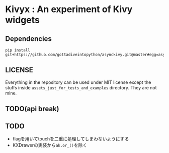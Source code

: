 # Kivyx : An experiment of Kivy widgets

## Dependencies

```
pip install git+https://github.com/gottadiveintopython/asynckivy.git@master#egg=asynckivy
```

## LICENSE

Everything in the repository can be used under MIT license except the stuffs inside `assets_just_for_tests_and_examples` directory. They are not mine.

## TODO(api break)

## TODO

- flagを用いてtouchを二重に処理してしまわないようにする
- KXDrawerの実装から`ak.or_()`を除く
